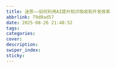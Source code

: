 ```yaml
---
title: 迷思——如何利用AI提升知识吸收和开发效率
abbrlink: 79d0ad57
date: 2025-08-26 21:48:52
tags:
categories:
cover:
description:
swiper_index:
sticky:
---
```

